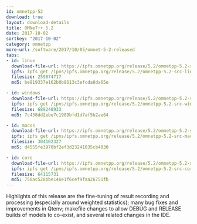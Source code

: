 ```yaml
---
id: omnetpp-52
download: true
layout: download-details
title: OMNeT++ 5.2
date: 2017-10-02
sortkey: "2017-10-02"
category: omnetpp
more-url: /software/2017/10/05/omnet-5-2-released
tabs:
- id: linux
  download-file-url: https://ipfs.omnetpp.org/release/5.2/omnetpp-5.2-src-linux.tgz
  ipfs: ipfs get /ipns/ipfs.omnetpp.org/release/5.2/omnetpp-5.2-src-linux.tgz
  filesize: 259874717
  md5: be819337e162b0b8613c3efcda8da65e

- id: windows
  download-file-url: https://ipfs.omnetpp.org/release/5.2/omnetpp-5.2-src-windows.zip
  ipfs: ipfs get /ipns/ipfs.omnetpp.org/release/5.2/omnetpp-5.2-src-windows.zip
  filesize: 689248933
  md5: 7c438dd2ebe7c1989bfd1d7af5b2ae64

- id: macos
  download-file-url: https://ipfs.omnetpp.org/release/5.2/omnetpp-5.2-src-macosx.tgz
  ipfs: ipfs get /ipns/ipfs.omnetpp.org/release/5.2/omnetpp-5.2-src-macosx.tgz
  filesize: 304102327
  md5: d4555fe3970bf2ef3d23241035cb4830

- id: core
  download-file-url: https://ipfs.omnetpp.org/release/5.2/omnetpp-5.2-src-core.tgz
  ipfs: ipfs get /ipns/ipfs.omnetpp.org/release/5.2/omnetpp-5.2-src-core.tgz
  filesize: 64115731
  md5: 758ac528bbe146e1f6cef9faa26751fb
---
```


Highlights of this release are the fine-tuning of result recording and
processing (especially around weighted statistics); many bug fixes and
improvements in Qtenv; makefile changes to allow DEBUG and RELEASE builds of
models to co-exist, and several related changes in the IDE.

